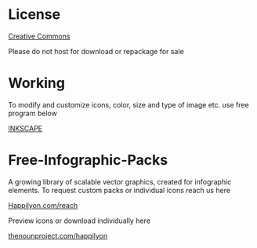 # License

[Creative Commons](https://creativecommons.org/licenses/by/3.0)

Please do not host for download or repackage for sale

# Working

To modify and customize icons, color, size and type of image etc. use free program below

[INKSCAPE](https://inkscape.org)


# Free-Infographic-Packs

A growing library of scalable vector graphics, created for infographic elements. To request custom packs or individual icons reach us here 

[Happilyon.com/reach](http://www.happilyon.com/reach/)

Preview icons or download individually here

[thenounproject.com/happilyon](https://thenounproject.com/happilyon/)
